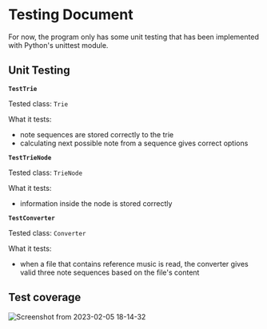# Testing Document

For now, the program only has some unit testing that has been implemented with Python's unittest module.

## Unit Testing

**`TestTrie`**  
  
Tested class: `Trie`  
  
What it tests: 
- note sequences are stored correctly to the trie
- calculating next possible note from a sequence gives correct options
     
**`TestTrieNode`**
  
Tested class: `TrieNode`  
  
What it tests:
- information inside the node is stored correctly

**`TestConverter`**  
  
Tested class: `Converter`  
  
What it tests:
- when a file that contains reference music is read, the converter gives valid three note sequences based on the file's content
  
## Test coverage
![Screenshot from 2023-02-05 18-14-32](https://user-images.githubusercontent.com/95978191/216831203-deaf817e-05a0-4b89-aa8d-69e4a086552e.png)
